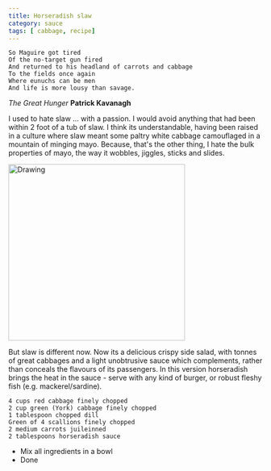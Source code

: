 ```yaml
---
title: Horseradish slaw 
category: sauce
tags: [ cabbage, recipe]
---
```


	So Maguire got tired
	Of the no-target gun fired
	And returned to his headland of carrots and cabbage
	To the fields once again
	Where eunuchs can be men
	And life is more lousy than savage.
*The Great Hunger* **Patrick Kavanagh**

I used to hate slaw ... with a passion. I would avoid anything that had been within 2 foot of a tub of slaw. I think its understandable, having been raised in a culture where slaw meant some paltry white cabbage camouflaged in a mountain of minging mayo. Because, that's the other thing, I hate the bulk properties of mayo, the way it wobbles, jiggles, sticks and slides. 



<img src="http://fodblog.github.io/assets/pictures/slaw.jpg" alt="Drawing" style="width: 350px;"/>

But slaw is different now. Now its a delicious crispy side salad, with tonnes of great cabbages and a light unobtrusive sauce which complements, rather than conceals the flavours of its passengers. In this version horseradish brings the heat in the sauce - serve with any kind of burger, or robust fleshy fish (e.g. mackerel/sardine).

	4 cups red cabbage finely chopped
	2 cup green (York) cabbage finely chopped
	1 tablespoon chopped dill
	Green of 4 scallions finely chopped
	2 medium carrots juileinned
	2 tablespoons horseradish sauce
	
* Mix all ingredients in a bowl
* Done
	